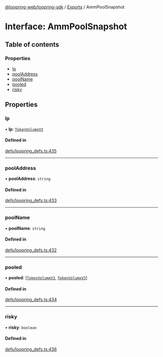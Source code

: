 [@loopring-web/loopring-sdk](../README.md) / [Exports](../modules.md) / AmmPoolSnapshot

# Interface: AmmPoolSnapshot

## Table of contents

### Properties

- [lp](AmmPoolSnapshot.md#lp)
- [poolAddress](AmmPoolSnapshot.md#pooladdress)
- [poolName](AmmPoolSnapshot.md#poolname)
- [pooled](AmmPoolSnapshot.md#pooled)
- [risky](AmmPoolSnapshot.md#risky)

## Properties

### lp

• **lp**: [`TokenVolumeV3`](TokenVolumeV3.md)

#### Defined in

[defs/loopring_defs.ts:435](https://github.com/Loopring/loopring_sdk/blob/077bca2/src/defs/loopring_defs.ts#L435)

___

### poolAddress

• **poolAddress**: `string`

#### Defined in

[defs/loopring_defs.ts:433](https://github.com/Loopring/loopring_sdk/blob/077bca2/src/defs/loopring_defs.ts#L433)

___

### poolName

• **poolName**: `string`

#### Defined in

[defs/loopring_defs.ts:432](https://github.com/Loopring/loopring_sdk/blob/077bca2/src/defs/loopring_defs.ts#L432)

___

### pooled

• **pooled**: [[`TokenVolumeV3`](TokenVolumeV3.md), [`TokenVolumeV3`](TokenVolumeV3.md)]

#### Defined in

[defs/loopring_defs.ts:434](https://github.com/Loopring/loopring_sdk/blob/077bca2/src/defs/loopring_defs.ts#L434)

___

### risky

• **risky**: `boolean`

#### Defined in

[defs/loopring_defs.ts:436](https://github.com/Loopring/loopring_sdk/blob/077bca2/src/defs/loopring_defs.ts#L436)
